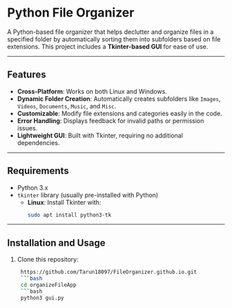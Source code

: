 # Python File Organizer

A Python-based file organizer that helps declutter and organize files in a specified folder by automatically sorting them into subfolders based on file extensions. This project includes a **Tkinter-based GUI** for ease of use.

---

## Features

- **Cross-Platform**: Works on both Linux and Windows.
- **Dynamic Folder Creation**: Automatically creates subfolders like `Images`, `Videos`, `Documents`, `Music`, and `Misc`.
- **Customizable**: Modify file extensions and categories easily in the code.
- **Error Handling**: Displays feedback for invalid paths or permission issues.
- **Lightweight GUI**: Built with Tkinter, requiring no additional dependencies.


---

## Requirements

- Python 3.x
- `tkinter` library (usually pre-installed with Python)
  - **Linux**: Install Tkinter with:
    ```bash
    sudo apt install python3-tk
    ```

---

## Installation and Usage

1. Clone this repository:
   ```bash
    https://github.com/Tarun18097/FileOrganizer.github.io.git
    ```bash
    cd organizeFileApp
    ```bash
    python3 gui.py

    





